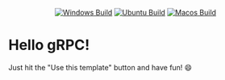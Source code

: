 <p align="center">
  <a href="https://github.com/felipegodias/hello-grpc/actions?query=workflow%3AWindows%20Build"><img alt="Windows Build" src="https://github.com/felipegodias/hello-grpc/actions/workflows/windows_build.yml/badge.svg"></a>
  <a href="https://github.com/felipegodias/hello-grpc/actions?query=workflow%3AUbuntu%20Build"><img alt="Ubuntu Build" src="https://github.com/felipegodias/hello-grpc/actions/workflows/ubuntu_build.yml/badge.svg"></a>
  <a href="https://github.com/felipegodias/hello-grpc/actions?query=workflow%3AMacos%20Build"><img alt="Macos Build" src="https://github.com/felipegodias/hello-grpc/actions/workflows/macos_build.yml/badge.svg"></a>
</p>

# Hello gRPC!

Just hit the "Use this template" button and have fun! :smile: